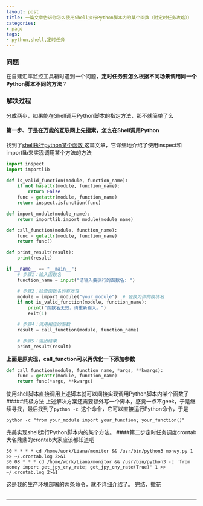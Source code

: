 ```yaml
---
layout: post
title: 一篇文章告诉你怎么使用Shell执行Python脚本内的某个函数（附定时任务攻略））
categories:
- page
tags:
- python,shell,定时任务
---
```

### 问题
在自建汇率监控工具箱时遇到一个问题，**定时任务要怎么根据不同场景调用同一个Python脚本不同的方法**？
### 解决过程
分成两步，如果能在Shell调用Python脚本的指定方法，那不就简单了么
#### 第一步、于是在万能的互联网上先搜索，怎么在Shell调用Python
找到了[shell执行python某个函数 ](https://blog.51cto.com/u_16213444/7769335)这篇文章，它详细地介绍了使用inspect和importlib来实现调用某个方法的方法
```python
import inspect
import importlib

def is_valid_function(module, function_name):
    if not hasattr(module, function_name):
        return False
    func = getattr(module, function_name)
    return inspect.isfunction(func)

def import_module(module_name):
    return importlib.import_module(module_name)

def call_function(module, function_name):
    func = getattr(module, function_name)
    return func()

def print_result(result):
    print(result)

if __name__ == "__main__":
    # 步骤1：输入函数名
    function_name = input("请输入要执行的函数名: ")

    # 步骤2：检查函数名的有效性
    module = import_module("your_module")  # 替换为你的模块名
    if not is_valid_function(module, function_name):
        print("函数名无效，请重新输入。")
        exit(1)

    # 步骤4：调用相应的函数
    result = call_function(module, function_name)

    # 步骤5：输出结果
    print_result(result)
```
**上面是原实现，call_function可以再优化一下添加参数**
```python
def call_function(module, function_name, *args, **kwargs):
    func = getattr(module, function_name)
    return func(*args, **kwargs)

```
使用shell脚本直接调用上述脚本就可以间接实现调用Python脚本内某个函数了
#####终极方法
上述解决方案还需要额外写一个脚本，感觉一点不geek，于是继续寻找，最后找到了`python -c `这个命令，它可以直接运行Python命令，于是
```
python -c "from your_module import your_function; your_function()"
```
完美实现shell运行Python脚本内的某个方法。
####第二步定时任务调度crontab
大名鼎鼎的crontab大家应该都知道吧
```
30 * * * * cd /home/work/Liana/monitor && /usr/bin/python3 money.py 1 >> ~/.crontab.log 2>&1
30 08 * * * cd /home/work/Liana/monitor && /usr/bin/python3 -c 'from money import get_jpy_cny_rate; get_jpy_cny_rate(True)' 1 >> ~/.crontab.log 2>&1
```
这是我的生产环境部署的两条命令，就不详细介绍了。
完结，撒花
## 

----
